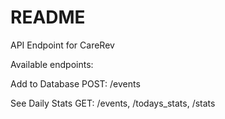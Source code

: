 # README

API Endpoint for CareRev

Available endpoints:

Add to Database
POST: /events

See Daily Stats
GET: /events, /todays_stats, /stats

